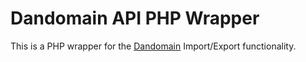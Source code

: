 # Dandomain API PHP Wrapper
This is a PHP wrapper for the [Dandomain](http://www.dandomain.dk) Import/Export functionality.